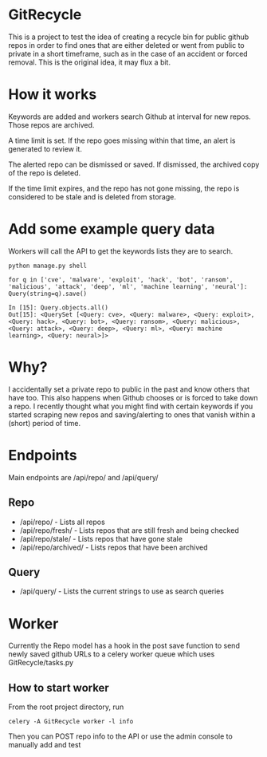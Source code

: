 # GitRecycle

This is a project to test the idea of creating a recycle bin for public github repos in order to find ones that are either deleted or went from public to private in a short timeframe, such as in the case of an accident or forced removal. This is the original idea, it may flux a bit.

# How it works

Keywords are added and workers search Github at interval for new repos. Those repos are archived.

A time limit is set. If the repo goes missing within that time, an alert is generated to review it.

The alerted repo can be dismissed or saved. If dismissed, the archived copy of the repo is deleted.

If the time limit expires, and the repo has not gone missing, the repo is considered to be stale and is deleted from storage.

# Add some example query data

Workers will call the API to get the keywords lists they are to search.

`python manage.py shell`

`for q in ['cve', 'malware', 'exploit', 'hack', 'bot', 'ransom', 'malicious', 'attack', 'deep', 'ml', 'machine learning', 'neural']: Query(string=q).save()`                                             


```
In [15]: Query.objects.all()                                                                                                                                                                                    
Out[15]: <QuerySet [<Query: cve>, <Query: malware>, <Query: exploit>, <Query: hack>, <Query: bot>, <Query: ransom>, <Query: malicious>, <Query: attack>, <Query: deep>, <Query: ml>, <Query: machine learning>, <Query: neural>]>
```

# Why?

I accidentally set a private repo to public in the past and know others that have too. This also happens when Github chooses or is forced to take down a repo. I recently thought what you might find with certain keywords if you started scraping new repos and saving/alerting to ones that vanish within a (short) period of time.

# Endpoints

Main endpoints are /api/repo/ and /api/query/

## Repo

*  /api/repo/ - Lists all repos
*  /api/repo/fresh/ - Lists repos that are still fresh and being checked
*  /api/repo/stale/ - Lists repos that have gone stale
*  /api/repo/archived/ - Lists repos that have been archived

## Query

*  /api/query/ - Lists the current strings to use as search queries

# Worker

Currently the Repo model has a hook in the post save function to send newly saved github URLs to a celery worker queue which uses GitRecycle/tasks.py

## How to start worker

From the root project directory, run

`celery -A GitRecycle worker -l info`

Then you can POST repo info to the API or use the admin console to manually add and test

